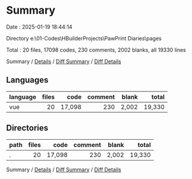 # Summary

Date : 2025-01-19 18:44:14

Directory e:\\01-Codes\\HBuilderProjects\\PawPrint Diaries\\pages

Total : 20 files,  17098 codes, 230 comments, 2002 blanks, all 19330 lines

Summary / [Details](details.md) / [Diff Summary](diff.md) / [Diff Details](diff-details.md)

## Languages
| language | files | code | comment | blank | total |
| :--- | ---: | ---: | ---: | ---: | ---: |
| vue | 20 | 17,098 | 230 | 2,002 | 19,330 |

## Directories
| path | files | code | comment | blank | total |
| :--- | ---: | ---: | ---: | ---: | ---: |
| . | 20 | 17,098 | 230 | 2,002 | 19,330 |

Summary / [Details](details.md) / [Diff Summary](diff.md) / [Diff Details](diff-details.md)